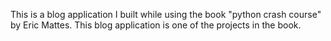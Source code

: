 This is a blog application I built while using the book "python crash course" by Eric Mattes. This blog application is one of the projects in the book.
